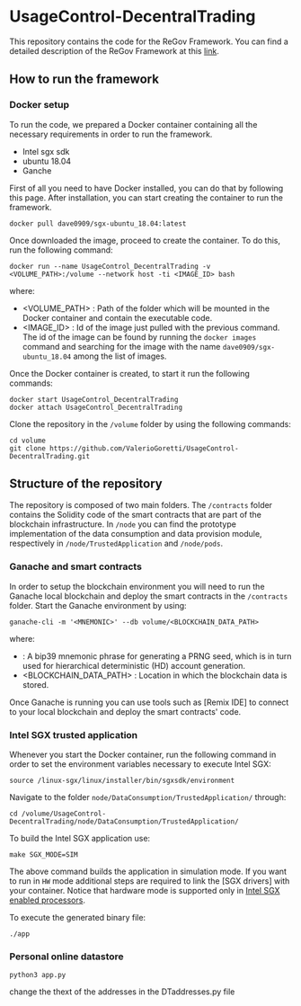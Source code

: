 # UsageControl-DecentralTrading
This repository contains the code for the ReGov Framework. You can find a detailed description of the ReGov Framework at this  [link](https://arxiv.org/pdf/2301.06919.pdf).

## How to run the framework
### Docker setup
To run the code, we prepared a Docker container containing all the necessary requirements in order to run the framework. 

- Intel sgx sdk
- ubuntu 18.04
- Ganche

First of all you need to have Docker installed, you can do that by following this page. After installation, you can start creating the container to run the framework. 
```
docker pull dave0909/sgx-ubuntu_18.04:latest
```
Once downloaded the image, proceed to create the container. To do this, run the following command: 
```
docker run --name UsageControl_DecentralTrading -v <VOLUME_PATH>:/volume --network host -ti <IMAGE_ID> bash
```
where:
- <VOLUME_PATH> : Path of the folder which will be mounted in the Docker container and contain the executable code.
- <IMAGE\_ID> : Id of the image just pulled with the previous command. The id of the image can be found by running the ```docker images``` command and searching for the image with the name ```dave0909/sgx-ubuntu_18.04``` among the list of images.

Once the Docker container is created, to start it run the following commands:
```
docker start UsageControl_DecentralTrading
docker attach UsageControl_DecentralTrading
```
Clone the repository in the `/volume` folder by using the following commands:
```
cd volume
git clone https://github.com/ValerioGoretti/UsageControl-DecentralTrading.git
```

## Structure of the repository
The repository is composed of two main folders. The ```/contracts``` folder contains the Solidity code of the smart contracts that are part of the blockchain infrastructure. In  ```/node``` you can find the prototype implementation of the data consumption and data provision module, respectively in ```/node/TrustedApplication``` and ```/node/pods```.
### Ganache and smart contracts
In order to setup the blockchain environment you will need to run the Ganache local blockchain and deploy the smart contracts in the ```/contracts``` folder.
Start the Ganache environment by using:
```
ganache-cli -m '<MNEMONIC>' --db volume/<BLOCKCHAIN_DATA_PATH>
```
where:
- <MNEMONIC> : A bip39 mnemonic phrase for generating a PRNG seed, which is in turn used for hierarchical deterministic (HD) account generation.
- <BLOCKCHAIN\_DATA\_PATH> : Location in which the blockchain data is stored.

Once Ganache is running you can use tools such as [Remix IDE] to connect to your local blockchain and deploy the smart contracts' code. 

### Intel SGX trusted application
Whenever you start the Docker container, run the following command in order to set the environment variables necessary to execute Intel SGX:
```
source /linux-sgx/linux/installer/bin/sgxsdk/environment
```
Navigate to the folder ```node/DataConsumption/TrustedApplication/``` through:
```
cd /volume/UsageControl-DecentralTrading/node/DataConsumption/TrustedApplication/
```
To build the Intel SGX application use:
```
make SGX_MODE=SIM  
```
The above command builds the application in simulation mode. If you want to run in ```HW``` mode additional steps are required to link the [SGX drivers] with your container. Notice that hardware mode is supported only in [Intel SGX enabled processors](https://www.intel.com/content/www/us/en/support/articles/000028173/processors.html).

To execute the generated binary file:
```
./app 
```

### Personal online datastore
```
python3 app.py
```
change the thext of the addresses in the DTaddresses.py file

